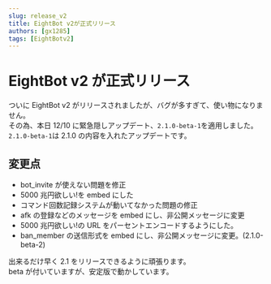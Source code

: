 ```yaml
---
slug: release_v2
title: EightBot v2が正式リリース
authors: [gx1285]
tags: [EightBotv2]
---
```


# EightBot v2 が正式リリース

ついに EightBot v2 がリリースされましたが、バグが多すぎて、使い物になりません。<br/>
その為、本日 12/10 に緊急隠しアップデート、`2.1.0-beta-1`を適用しました。<br/>
`2.1.0-beta-1`は 2.1.0 の内容を入れたアップデートです。<br/>

## 変更点

- bot_invite が使えない問題を修正
- 5000 兆円欲しい!を embed にした
- コマンド回数記録システムが動いてなかった問題の修正
- afk の登録などのメッセージを embed にし、非公開メッセージに変更
- 5000 兆円欲しい!の URL をパーセントエンコードするようにした。
- ban_member の送信形式を embed にし、非公開メッセージに変更。(2.1.0-beta-2)

出来るだけ早く 2.1 をリリースできるように頑張ります。<br/>
beta が付いていますが、安定版で動かしています。
